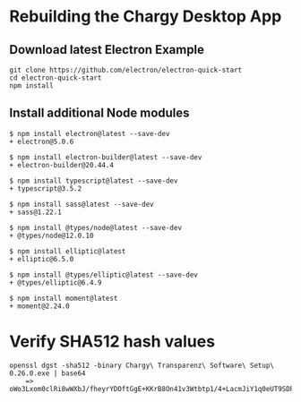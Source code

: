 # Rebuilding the Chargy Desktop App

## Download latest Electron Example
```
git clone https://github.com/electron/electron-quick-start
cd electron-quick-start
npm install
```

## Install additional Node modules
```
$ npm install electron@latest --save-dev
+ electron@5.0.6

$ npm install electron-builder@latest --save-dev
+ electron-builder@20.44.4

$ npm install typescript@latest --save-dev
+ typescript@3.5.2

$ npm install sass@latest --save-dev
+ sass@1.22.1

$ npm install @types/node@latest --save-dev
+ @types/node@12.0.10

$ npm install elliptic@latest
+ elliptic@6.5.0

$ npm install @types/elliptic@latest --save-dev
+ @types/elliptic@6.4.9

$ npm install moment@latest
+ moment@2.24.0
```






# Verify SHA512 hash values
```
openssl dgst -sha512 -binary Chargy\ Transparenz\ Software\ Setup\ 0.26.0.exe | base64
    => oWo3Lxom0clRi8wWXbJ/fheyrYDOftGgE+KKrB8On41v3Wtbtp1/4+LacmJiY1q0eUT9SDP9OMy5HZGd8pwGgg==
```
